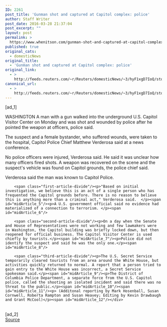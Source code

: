 ```yaml
---
ID: 2261
post_title: 'Gunman shot and captured at Capitol complex: police'
author: Staff Writer
post_date: 2016-03-28 21:37:04
post_excerpt: ""
layout: post
permalink: >
  https://www.whenitson.com/gunman-shot-and-captured-at-capitol-complex-police/
published: true
original_cats:
  - domesticNews
original_title:
  - 'Gunman shot and captured at Capitol complex: police'
original_link:
  - >
    http://feeds.reuters.com/~r/Reuters/domesticNews/~3/hyF1xgD7IoQ/story01.htm
canonical_url:
  - >
    http://feeds.reuters.com/~r/Reuters/domesticNews/~3/hyF1xgD7IoQ/story01.htm
---
```

 [ad_1]
<br><div id="articleText">
<span id="midArticle_start"/>

<span id="midArticle_0"/><span class="focusParagraph" readability="4"><p><span class="articleLocation">WASHINGTON</span> A man with a gun walked into the underground U.S. Capitol Visitor Center on Monday and was shot and wounded by police after he pointed the weapon at officers, police said.</p></span><span id="midArticle_1"/><p>The suspect and a female bystander, who suffered wounds, were taken to the hospital, Capitol Police Chief Matthew Verderosa said at a news conference.</p><span id="midArticle_2"/><p>No police officers were injured, Verderosa said. He said it was unclear how many officers fired shots. A weapon was recovered on the scene and the suspect's vehicle was found on Capitol grounds, the police chief said. </p><span id="midArticle_3"/><p>Verderosa said the man was known to Capitol Police.</p><span id="midArticle_4"/>
        
        <span class="first-article-divide"/><p>"Based on initial investigation, we believe this is an act of a single person who has frequented the Capitol grounds before. There is no reason to believe this is anything more than a criminal act," Verderosa said.  </p><span id="midArticle_5"/><p>A U.S. government official said no evidence had materialized of a connection to terrorism. </p><span id="midArticle_6"/>
        
        <span class="second-article-divide"/><p>On a day when the Senate and House of Representatives were not working and few lawmakers were in Washington, the Capitol building was briefly locked down, but then reopened for official business. The Capitol Visitor Center is used chiefly by tourists.</p><span id="midArticle_7"/><p>Police did not identify the suspect and said he was the only one.</p><span id="midArticle_8"/>
        
        <span class="third-article-divide"/><p>The U.S. Secret Service temporarily cleared tourists from an area around the White House, but activities quickly returned to normal. A report that a person tried to gain entry to the White House was incorrect, a Secret Service spokesman said.</p><span id="midArticle_9"/><p>The District of Columbia Police Department, a separate force from the U.S. Capitol police, called the shooting an isolated incident and said there was no threat to the public.</p><span id="midArticle_10"/><span id="midArticle_11"/><p> (Additonal reporting by Mark Hosenball, Susan Cornwell, Roberta Rampton and Susan Heavey; Editing by Kevin Drawbaugh and Grant McCool)</p><span id="midArticle_12"/></div>
<br>[ad_2]
<br><a href="http://feeds.reuters.com/~r/Reuters/domesticNews/~3/hyF1xgD7IoQ/story01.htm">Source </a>